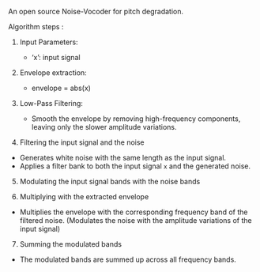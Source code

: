 An open source Noise-Vocoder for pitch degradation.

Algorithm steps :

1. Input Parameters:

   - ‘x’: input signal

2. Envelope extraction:

   - envelope = abs(x)

3. Low-Pass Filtering:
 
   - Smooth the envelope by removing high-frequency components, leaving only the slower amplitude variations.
     
4. Filtering the input signal and the noise 

- Generates white noise with the same length as the input signal.
- Applies a filter bank to both the input signal `x` and the generated noise. 

5. Modulating the input signal bands with the noise bands

6. Multiplying with the extracted envelope

 - Multiplies the envelope with the corresponding frequency band of the filtered noise. 
   (Modulates the noise with the amplitude variations of the input signal)

7. Summing the modulated bands

 - The modulated bands are summed up across all frequency bands.
 


